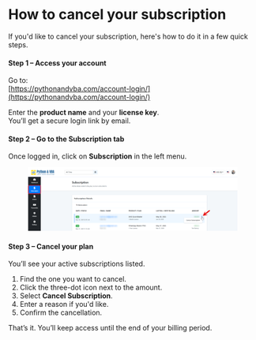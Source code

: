 # How to cancel your subscription

If you'd like to cancel your subscription, here's how to do it in a few quick steps.

#### Step 1 – Access your account

Go to:\
[https://pythonandvba.com/account-login/](https://pythonandvba.com/account-login/)

Enter the **product name** and your **license key**.\
You’ll get a secure login link by email.

#### Step 2 – Go to the Subscription tab

Once logged in, click on **Subscription** in the left menu.

<figure><img src="../.gitbook/assets/image (16).png" alt=""><figcaption></figcaption></figure>

#### Step 3 – Cancel your plan

You’ll see your active subscriptions listed.

1. Find the one you want to cancel.
2. Click the three-dot icon next to the amount.
3. Select **Cancel Subscription**.
4. Enter a reason if you'd like.
5. Confirm the cancellation.

That’s it. You’ll keep access until the end of your billing period.
